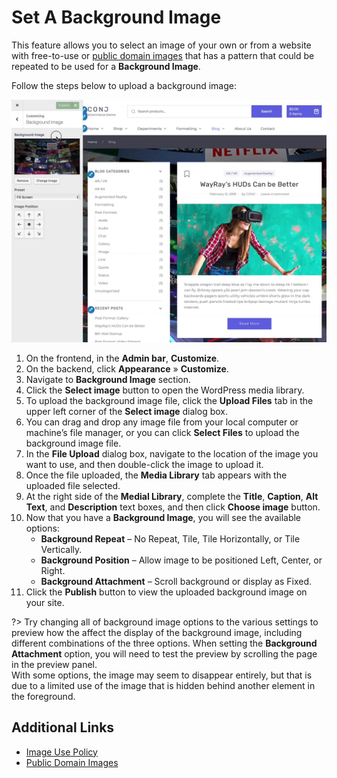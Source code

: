 # Set A Background Image

This feature allows you to select an image of your own or from a website with free-to-use or [public domain images](https://en.wikipedia.org/wiki/Wikipedia:Public_domain_image_resources) that has a pattern that could be repeated to be used for a **Background Image**.

Follow the steps below to upload a background image:

![Set A Background Image](img/set-background-image.jpg)

1. On the frontend, in the **Admin bar**, **Customize**.
2. On the backend, click **Appearance** » **Customize**.
3. Navigate to **Background Image** section.
4. Click the **Select image** button to open the WordPress media library.
5. To upload the background image file, click the **Upload Files** tab in the upper left corner of the **Select image** dialog box.
6. You can drag and drop any image file from your local computer or machine’s file manager, or you can click **Select Files** to upload the background image file.
7. In the **File Upload** dialog box, navigate to the location of the image you want to use, and then double-click the image to upload it.
8. Once the file uploaded, the **Media Library** tab appears with the uploaded file selected.
9. At the right side of the **Medial Library**, complete the **Title**, **Caption**, **Alt Text**, and **Description** text boxes, and then click **Choose image** button.
10. Now that you have a **Background Image**, you will see the available options:
    * **Background Repeat** – No Repeat, Tile, Tile Horizontally, or Tile Vertically.
    * **Background Position** – Allow image to be positioned Left, Center, or Right.
    * **Background Attachment** – Scroll background or display as Fixed.
11. Click the **Publish** button to view the uploaded background image on your site.

?> Try changing all of background image options to the various settings to preview how the affect the display of the background image, including different combinations of the three options. When setting the **Background Attachment** option, you will need to test the preview by scrolling the page in the preview panel.<br/>With some options, the image may seem to disappear entirely, but that is due to a limited use of the image that is hidden behind another element in the foreground.

## Additional Links

* [Image Use Policy](https://en.wikipedia.org/wiki/Wikipedia:Image_use_policy)
* [Public Domain Images](https://en.wikipedia.org/wiki/Wikipedia:Public_domain_image_resources)
